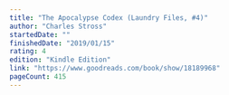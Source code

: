 ```yaml
---
title: "The Apocalypse Codex (Laundry Files, #4)"
author: "Charles Stross"
startedDate: ""
finishedDate: "2019/01/15"
rating: 4
edition: "Kindle Edition"
link: "https://www.goodreads.com/book/show/18189968"
pageCount: 415
---
```



